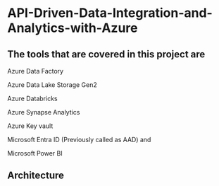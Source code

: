 # API-Driven-Data-Integration-and-Analytics-with-Azure

## The tools that are covered in this project are

Azure Data Factory

Azure Data Lake Storage Gen2

Azure Databricks

Azure Synapse Analytics

Azure Key vault

Microsoft Entra ID (Previously called as AAD) and

Microsoft Power BI

## Architecture



